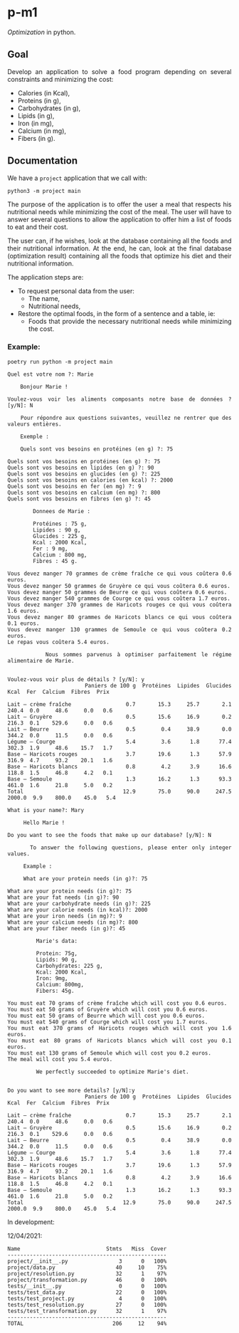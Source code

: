 # p-m1

_Optimization_ in python.

## Goal

<div style="text-align: justify">

Develop an application to solve a food program depending on several constraints and minimizing the cost:

- Calories (in Kcal),
- Proteins (in g),
- Carbohydrates (in g),
- Lipids (in g),
- Iron (in mg),
- Calcium (in mg),
- Fibers (in g).

## Documentation

We have a `project` application that we call with:

```shell
python3 -m project main
```

The purpose of the application is to offer the user a meal that respects his nutritional needs while minimizing the cost of the meal. The user will have to answer several questions to allow the application to offer him a list of foods to eat and their cost.

The user can, if he wishes, look at the database containing all the foods and their nutritional information. At the end, he can, look at the final database  (optimization result) containing all the foods that optimize his diet and their nutritional information.

The application steps are:

- To request personal data from the user:
     - The name,
     - Nutritional needs,
- Restore the optimal foods, in the form of a sentence and a table, ie:
     - Foods that provide the necessary nutritional needs while minimizing the cost.

### Example:

```shell
poetry run python -m project main
```

```shell
Quel est votre nom ?: Marie        

    Bonjour Marie !
    
Voulez-vous voir les aliments composants notre base de données ? [y/N]: N

    Pour répondre aux questions suivantes, veuillez ne rentrer que des valeurs entières.

    Exemple :

    Quels sont vos besoins en protéines (en g) ?: 75
    
Quels sont vos besoins en protéines (en g) ?: 75
Quels sont vos besoins en lipides (en g) ?: 90
Quels sont vos besoins en glucides (en g) ?: 225
Quels sont vos besoins en calories (en kcal) ?: 2000
Quels sont vos besoins en fer (en mg) ?: 9
Quels sont vos besoins en calcium (en mg) ?: 800
Quels sont vos besoins en fibres (en g) ?: 45

        Donnees de Marie :

        Protéines : 75 g,
        Lipides : 90 g,
        Glucides : 225 g,
        Kcal : 2000 Kcal,
        Fer : 9 mg,
        Calcium : 800 mg,
        Fibres : 45 g.
        
Vous devez manger 70 grammes de crème fraîche ce qui vous coûtera 0.6 euros.
Vous devez manger 50 grammes de Gruyère ce qui vous coûtera 0.6 euros.
Vous devez manger 50 grammes de Beurre ce qui vous coûtera 0.6 euros.
Vous devez manger 540 grammes de Courge ce qui vous coûtera 1.7 euros.
Vous devez manger 370 grammes de Haricots rouges ce qui vous coûtera 1.6 euros.
Vous devez manger 80 grammes de Haricots blancs ce qui vous coûtera 0.1 euros.
Vous devez manger 130 grammes de Semoule ce qui vous coûtera 0.2 euros.
Le repas vous coûtera 5.4 euros.

        Nous sommes parvenus à optimiser parfaitement le régime alimentaire de Marie.
        

Voulez-vous voir plus de détails ? [y/N]: y
                        Paniers de 100 g  Protéines  Lipides  Glucides    Kcal  Fer  Calcium  Fibres  Prix
                                                                                                          
Lait – crème fraîche                 0.7       15.3     25.7       2.1   240.4  0.0     48.6     0.0   0.6
Lait – Gruyère                       0.5       15.6     16.9       0.2   216.3  0.1    529.6     0.0   0.6
Lait – Beurre                        0.5        0.4     38.9       0.0   344.2  0.0     11.5     0.0   0.6
Légume – Courge                      5.4        3.6      1.8      77.4   302.3  1.9     48.6    15.7   1.7
Base – Haricots rouges               3.7       19.6      1.3      57.9   316.9  4.7     93.2    20.1   1.6
Base – Haricots blancs               0.8        4.2      3.9      16.6   118.8  1.5     46.8     4.2   0.1
Base – Semoule                       1.3       16.2      1.3      93.3   461.0  1.6     21.8     5.0   0.2
Total                               12.9       75.0     90.0     247.5  2000.0  9.9    800.0    45.0   5.4
```

```shell
What is your name?: Mary

     Hello Marie !
    
Do you want to see the foods that make up our database? [y/N]: N

     To answer the following questions, please enter only integer values.

     Example :

     What are your protein needs (in g)?: 75
    
What are your protein needs (in g)?: 75
What are your fat needs (in g)?: 90
What are your carbohydrate needs (in g)?: 225
What are your calorie needs (in kcal)?: 2000
What are your iron needs (in mg)?: 9
What are your calcium needs (in mg)?: 800
What are your fiber needs (in g)?: 45

         Marie's data:

         Protein: 75g,
         Lipids: 90 g,
         Carbohydrates: 225 g,
         Kcal: 2000 Kcal,
         Iron: 9mg,
         Calcium: 800mg,
         Fibers: 45g.
        
You must eat 70 grams of crème fraîche which will cost you 0.6 euros.
You must eat 50 grams of Gruyère which will cost you 0.6 euros.
You must eat 50 grams of Beurre which will cost you 0.6 euros.
You must eat 540 grams of Courge which will cost you 1.7 euros.
You must eat 370 grams of Haricots rouges which will cost you 1.6 euros.
You must eat 80 grams of Haricots blancs which will cost you 0.1 euros.
You must eat 130 grams of Semoule which will cost you 0.2 euros.
The meal will cost you 5.4 euros.

         We perfectly succeeded to optimize Marie's diet.
        

Do you want to see more details? [y/N]:y
                        Paniers de 100 g  Protéines  Lipides  Glucides    Kcal  Fer  Calcium  Fibres  Prix
                                                                                                          
Lait – crème fraîche                 0.7       15.3     25.7       2.1   240.4  0.0     48.6     0.0   0.6
Lait – Gruyère                       0.5       15.6     16.9       0.2   216.3  0.1    529.6     0.0   0.6
Lait – Beurre                        0.5        0.4     38.9       0.0   344.2  0.0     11.5     0.0   0.6
Légume – Courge                      5.4        3.6      1.8      77.4   302.3  1.9     48.6    15.7   1.7
Base – Haricots rouges               3.7       19.6      1.3      57.9   316.9  4.7     93.2    20.1   1.6
Base – Haricots blancs               0.8        4.2      3.9      16.6   118.8  1.5     46.8     4.2   0.1
Base – Semoule                       1.3       16.2      1.3      93.3   461.0  1.6     21.8     5.0   0.2
Total                               12.9       75.0     90.0     247.5  2000.0  9.9    800.0    45.0   5.4
```

In development:

12/04/2021:

```shell
Name                           Stmts   Miss  Cover
--------------------------------------------------
project/__init__.py                3      0   100%
project/data.py                   40     10    75%
project/resolution.py             32      1    97%
project/transformation.py         46      0   100%
tests/__init__.py                  0      0   100%
tests/test_data.py                22      0   100%
tests/test_project.py              4      0   100%
tests/test_resolution.py          27      0   100%
tests/test_transformation.py      32      1    97%
--------------------------------------------------
TOTAL                            206     12    94%
```

</div>
